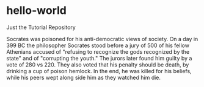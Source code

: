 # hello-world
Just the Tutorial Repository

Socrates was poisoned for his anti-democratic views of society. On a day in 399 BC the philosopher Socrates stood before a jury of 500 of his fellow Athenians accused of "refusing to recognize the gods recognized by the state" and of "corrupting the youth." The jurors later found him guilty by a vote of 280 vs 220. They also voted that his penalty should be death, by drinking a cup of poison hemlock. In the end, he was killed for his beliefs, while his peers wept along side him as they watched him die.

